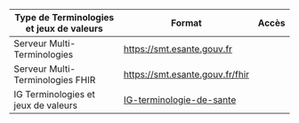 <table style="width:100%">
    <thead>
        <tr>
            <th>Type de Terminologies et jeux de valeurs</th>
            <th>Format</th>
            <th>Accès</th>
        </tr>
    </thead>
    <tbody>
        <tr>
            <td>Serveur Multi-Terminologies</td>
            <td><a href="https://smt.esante.gouv.fr">https://smt.esante.gouv.fr</a></td>
        </tr>
        <tr>
            <td>Serveur Multi-Terminologies FHIR</td>
            <td><a href="https://smt.esante.gouv.fr/fhir">https://smt.esante.gouv.fr/fhir</a></td>
        </tr>
        <tr>
            <td>IG Terminologies et jeux de valeurs</td>
            <td><a href="https://ansforge.github.io/IG-terminologie-de-sante/ig/main/index.html ">IG-terminologie-de-sante</a></td>
        </tr>
    </tbody>
</table>